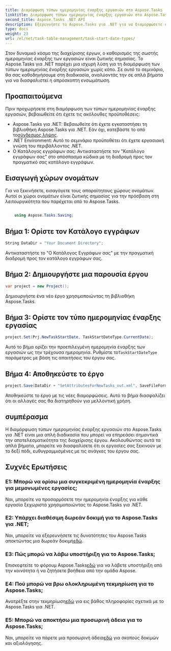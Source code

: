 ```yaml
---
title: Διαμόρφωση τύπων ημερομηνίας έναρξης εργασιών στο Aspose.Tasks
linktitle: Διαμόρφωση τύπων ημερομηνίας έναρξης εργασιών στο Aspose.Tasks
second_title: Aspose.Tasks .NET API
description: Εξερευνήστε το Aspose.Tasks για .NET για να διαμορφώσετε εύκολα τους τύπους ημερομηνίας έναρξης εργασιών. Βελτιστοποιήστε τη διαχείριση έργου με ευκολία. Κατεβάστε τη δωρεάν δοκιμή σας τώρα!
type: docs
weight: 23
url: /el/net/task-table-management/task-start-date-types/
---
```

Στον δυναμικό κόσμο της διαχείρισης έργων, ο καθορισμός της σωστής ημερομηνίας έναρξης των εργασιών είναι ζωτικής σημασίας. Το Aspose.Tasks για .NET παρέχει μια ισχυρή λύση για τη διαμόρφωση των τύπων ημερομηνίας έναρξης εργασιών χωρίς κόπο. Σε αυτό το σεμινάριο, θα σας καθοδηγήσουμε στη διαδικασία, αναλύοντάς την σε απλά βήματα για να διασφαλιστεί η απρόσκοπτη ενσωμάτωση.
## Προαπαιτούμενα
Πριν προχωρήσετε στη διαμόρφωση των τύπων ημερομηνίας έναρξης εργασιών, βεβαιωθείτε ότι έχετε τις ακόλουθες προϋποθέσεις:
- Aspose.Tasks για .NET: Βεβαιωθείτε ότι έχετε εγκαταστήσει τη βιβλιοθήκη Aspose.Tasks για .NET. Εάν όχι, κατεβάστε το από το[σύνδεσμος λήψης](https://releases.aspose.com/tasks/net/).
- .NET Environment: Αυτό το σεμινάριο προϋποθέτει ότι έχετε εργασιακή γνώση του περιβάλλοντος .NET.
- Ο Κατάλογος εγγράφων σας: Αντικαταστήστε τον "Κατάλογο εγγράφων σας" στο απόσπασμα κώδικα με τη διαδρομή προς τον πραγματικό σας κατάλογο εγγράφων.
## Εισαγωγή χώρων ονομάτων
Για να ξεκινήσετε, εισαγάγετε τους απαραίτητους χώρους ονομάτων. Αυτοί οι χώροι ονομάτων είναι ζωτικής σημασίας για την πρόσβαση στη λειτουργικότητα που παρέχεται από το Aspose.Tasks.
```csharp
    
    using Aspose.Tasks.Saving;
```
## Βήμα 1: Ορίστε τον Κατάλογο εγγράφων
```csharp
String DataDir = "Your Document Directory";
```
Αντικαταστήστε το "Ο Κατάλογος Εγγράφων σας" με την πραγματική διαδρομή προς τον κατάλογο εγγράφων σας.
## Βήμα 2: Δημιουργήστε μια παρουσία έργου
```csharp
var project = new Project();
```
Δημιουργήστε ένα νέο έργο χρησιμοποιώντας τη βιβλιοθήκη Aspose.Tasks.
## Βήμα 3: Ορίστε τον τύπο ημερομηνίας έναρξης εργασίας
```csharp
project.Set(Prj.NewTaskStartDate, TaskStartDateType.CurrentDate);
```
 Αυτό το βήμα ορίζει την προεπιλεγμένη ημερομηνία έναρξης των εργασιών ως την τρέχουσα ημερομηνία. Ρυθμίστε το`TaskStartDateType` παράμετρος με βάση τις απαιτήσεις του έργου σας.
## Βήμα 4: Αποθηκεύστε το έργο
```csharp
project.Save(DataDir + "SetAttributesForNewTasks_out.xml", SaveFileFormat.Xml);
```
Αποθηκεύστε το έργο με τις νέες διαμορφώσεις. Αυτό το βήμα διασφαλίζει ότι οι αλλαγές σας θα διατηρηθούν για μελλοντική χρήση.
## συμπέρασμα
Η διαμόρφωση τύπων ημερομηνίας έναρξης εργασιών στο Aspose.Tasks για .NET είναι μια απλή διαδικασία που μπορεί να επηρεάσει σημαντικά την αποτελεσματικότητα της διαχείρισης έργου. Ακολουθώντας αυτά τα απλά βήματα, μπορείτε να διασφαλίσετε ότι οι εργασίες σας ξεκινούν με το δεξί πόδι, ευθυγραμμισμένες με τις ανάγκες του έργου σας.
## Συχνές Ερωτήσεις
### Ε1: Μπορώ να ορίσω μια συγκεκριμένη ημερομηνία έναρξης για μεμονωμένες εργασίες;
Ναι, μπορείτε να προσαρμόσετε την ημερομηνία έναρξης για κάθε εργασία ξεχωριστά χρησιμοποιώντας το Aspose.Tasks για .NET.
### Ε2: Υπάρχει διαθέσιμη δωρεάν δοκιμή για το Aspose.Tasks για .NET;
 Ναι, μπορείτε να εξερευνήσετε τις δυνατότητες του Aspose.Tasks αποκτώντας μια δωρεάν δοκιμή[εδώ](https://releases.aspose.com/).
### Ε3: Πώς μπορώ να λάβω υποστήριξη για το Aspose.Tasks;
 Επισκεφτείτε το φόρουμ Aspose.Tasks[εδώ](https://forum.aspose.com/c/tasks/15) για να λάβετε υποστήριξη από την κοινότητα ή να ζητήσετε βοήθεια από την ομάδα Aspose.
### Ε4: Πού μπορώ να βρω ολοκληρωμένη τεκμηρίωση για το Aspose.Tasks;
 Ανατρέξτε στην τεκμηρίωση[εδώ](https://reference.aspose.com/tasks/net/) για εις βάθος πληροφορίες σχετικά με το Aspose.Tasks για .NET.
### Ε5: Μπορώ να αποκτήσω μια προσωρινή άδεια για το Aspose.Tasks;
 Ναι, μπορείτε να πάρετε μια προσωρινή άδεια[εδώ](https://purchase.aspose.com/temporary-license/) για σκοπούς δοκιμών και αξιολόγησης.